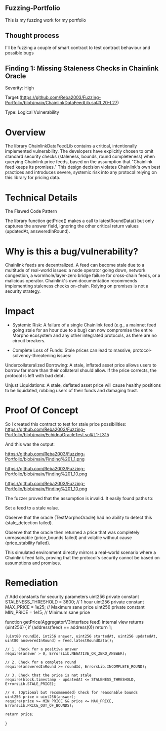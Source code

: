 ## Fuzzing-Portfolio
This is my fuzzing work for my portfolio

## Thought process
I'll be fuzzing a couple of smart contract to test contract behaviour and possible bugs

## Finding 1: Missing Staleness Checks in Chainlink Oracle
Severity: High

Target:(https://github.com/Reba2003/Fuzzing-Portfolio/blob/main/ChainlinkDataFeedLib.sol#L20-L27)

Type: Logical Vulnerability

# Overview

The library ChainlinkDataFeedLib contains a critical, intentionally implemented vulnerability. The developers have explicitly chosen to omit standard security checks (staleness, bounds, round completeness) when querying Chainlink price feeds, based on the assumption that "Chainlink feed keeps its promises." This design decision violates Chainlink's own best practices and introduces severe, systemic risk into any protocol relying on this library for pricing data.

# Technical Details


The Flawed Code Pattern

The library function getPrice() makes a call to latestRoundData() but only captures the answer field, ignoring the other critical return values (updatedAt, answeredInRound).

# Why is this a bug/vulnerability?

Chainlink feeds are decentralized. A feed can become stale due to a multitude of real-world issues: a node operator going down, network congestion, a wormhole/layer-zero bridge failure for cross-chain feeds, or a malicious operator. Chainlink's own documentation recommends implementing staleness checks on-chain. Relying on promises is not a security strategy.

# Impact

- Systemic Risk: A failure of a single Chainlink feed (e.g., a mainnet feed going stale for an hour due to a bug) can now compromise the entire Morpho ecosystem and any other integrated protocols, as there are no circuit breakers.

- Complete Loss of Funds: Stale prices can lead to massive, protocol-solvency-threatening issues:

Undercollateralized Borrowing: A stale, inflated asset price allows users to borrow far more than their collateral should allow. If the price corrects, the protocol is left with bad debt.

Unjust Liquidations: A stale, deflated asset price will cause healthy positions to be liquidated, robbing users of their funds and damaging trust.

# Proof Of Concept

So I created this contract to test for stale price possibilities:
https://github.com/Reba2003/Fuzzing-Portfolio/blob/main/EchidnaOracleTest.sol#L1-L315

And this was the output:

https://github.com/Reba2003/Fuzzing-Portfolio/blob/main/Finding%201_1.png

https://github.com/Reba2003/Fuzzing-Portfolio/blob/main/Finding%201_10.png

https://github.com/Reba2003/Fuzzing-Portfolio/blob/main/Finding%201_10.png

The fuzzer proved that the assumption is invalid. It easily found paths to:

Set a feed to a stale value.

Observe that the oracle (TestMorphoOracle) had no ability to detect this (stale_detection failed).

Observe that the oracle then returned a price that was completely unreasonable (price_bounds failed) and volatile without cause (price_stability failed).

This simulated environment directly mirrors a real-world scenario where a Chainlink feed fails, proving that the protocol's security cannot be based on assumptions and promises.

# Remediation

// Add constants for security parameters
uint256 private constant STALENESS_THRESHOLD = 3600; // 1 hour
uint256 private constant MAX_PRICE = 1e25; // Maximum sane price
uint256 private constant MIN_PRICE = 1e15; // Minimum sane price

function getPrice(AggregatorV3Interface feed) internal view returns (uint256) {
    if (address(feed) == address(0)) return 1;

    (uint80 roundId, int256 answer, uint256 startedAt, uint256 updatedAt, uint80 answeredInRound) = feed.latestRoundData();
    
    // 1. Check for a positive answer
    require(answer > 0, ErrorsLib.NEGATIVE_OR_ZERO_ANSWER);
    
    // 2. Check for a complete round
    require(answeredInRound >= roundId, ErrorsLib.INCOMPLETE_ROUND);
    
    // 3. Check that the price is not stale
    require(block.timestamp - updatedAt <= STALENESS_THRESHOLD, ErrorsLib.STALE_PRICE);
    
    // 4. (Optional but recommended) Check for reasonable bounds
    uint256 price = uint256(answer);
    require(price >= MIN_PRICE && price <= MAX_PRICE, ErrorsLib.PRICE_OUT_OF_BOUNDS);

    return price;
}


